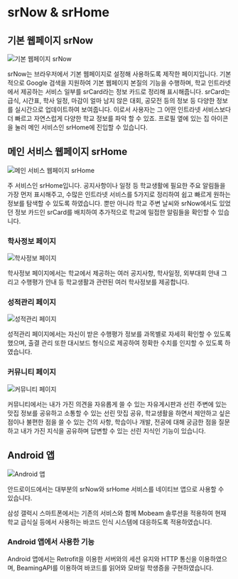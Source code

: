 # srNow & srHome

## 기본 웹페이지 srNow

![기본 웹페이지 srNow](images/1)

srNow는 브라우저에서 기본 웹페이지로 설정해 사용하도록 제작한 페이지입니다. 기본적으로 Google 검색을 지원하여 기본 웹페이지 본질의 기능을 수행하며, 학교 인트라넷에서 제공하는 서비스 일부를 srCard라는 정보 카드로 정리해 표시해줍니다. srCard는 급식, 시간표, 학사 일정, 마감이 얼마 남지 않은 대회, 공모전 등의 정보 등 다양한 정보를 실시간으로 업데이트하여 보여줍니다. 이로서 사용자는 그 어떤 인트라넷 서비스보다 더 빠르고 자연스럽게 다양한 학교 정보를 파악 할 수 있죠. 프로필 옆에 있는 집 아이콘을 눌러 메인 서비스인 srHome에 진입할 수 있습니다.

## 메인 서비스 웹페이지 srHome

![메인 서비스 웹페이지 srHome](images/2)

주 서비스인 srHome입니다. 공지사항이나 일정 등 학교생활에 필요한 주요 알림들을 가장 먼저 표시해주고, 수많은 인트라넷 서비스를 5가지로 정리하여 쉽고 빠르게 원하는 정보를 탐색할 수 있도록 하였습니다. 뿐만 아니라 학교 주변 날씨와 srNow에서도 있었던 정보 카드인 srCard를 배치하여 추가적으로 학교에 밀접한 알림들을 확인할 수 있습니다.

### 학사정보 페이지

![학사정보 페이지](images/3)

학사정보 페이지에서는 학교에서 제공하는 여러 공지사항, 학사일정, 외부대회 안내 그리고 수행평가 안내 등 학교생활과 관련된 여러 학사정보를 제공합니다.

### 성적관리 페이지

![성적관리 페이지](images/4)

성적관리 페이지에서는 자신이 받은 수행평가 정보를 과목별로 자세히 확인할 수 있도록 했으며, 출결 관리 또한 대시보드 형식으로 제공하여 정확한 수치를 인지할 수 있도록 하였습니다.

### 커뮤니티 페이지

![커뮤니티 페이지](images/5)

커뮤니티에서는 내가 가진 의견을 자유롭게 쓸 수 있는 자유게시판과 선린 주변에 있는 맛집 정보를 공유하고 소통할 수 있는 선린 맛집 공유, 학교생활을 하면서 제안하고 싶은 점이나 불편한 점을 쓸 수 있는 건의 사항, 학습이나 개발, 전공에 대해 궁금한 점을 질문하고 내가 가진 지식을 공유하며 답변할 수 있는 선린 지식인 기능이 있습니다.

## Android 앱

![Android 앱](images/6)

안드로이드에서는 대부분의 srNow와 srHome 서비스를 네이티브 앱으로 사용할 수 있습니다.

삼성 갤럭시 스마트폰에서는 기존의 서비스와 함께 Mobeam 솔루션을 적용하여 현재 학교 급식실 등에서 사용하는 바코드 인식 시스템에 대응하도록 적용하였습니다.

### Android 앱에서 사용한 기능

Android 앱에서는 Retrofit을 이용한 서버와의 세션 유지와 HTTP 통신을 이용하였으며, BeamingAPI를 이용하여 바코드를 읽어와 모바일 학생증을 구현하였습니다.
